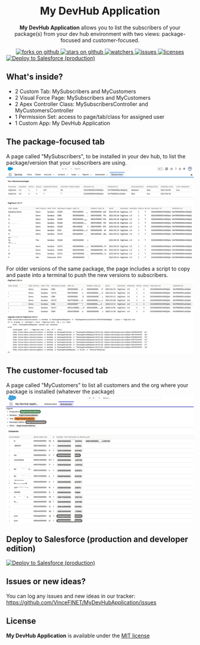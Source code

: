 
<div align="center">
  <!-- <img src="docs/assets/pngs/Logo.png" width="256" alt="My DevHub Application Logo" />-->
  <h1>My DevHub Application</h1>
  <p>
    <b>My DevHub Application</b> allows you to list the subscribers of your package(s) from your dev hub environment with two views: package-focused and customer-focused.
  </p>
  <a href="https://github.com/VinceFINET/MyDevHubApplication/network/members">
    <img alt="forks on github" src="https://img.shields.io/github/forks/VinceFINET/MyDevHubApplication?style=flat-square&logoColor=blue">
  </a>
  <a href="https://github.com/VinceFINET/MyDevHubApplication/stargazers">
    <img alt="stars on github" src="https://img.shields.io/github/stars/VinceFINET/MyDevHubApplication?style=flat-square">
  </a>
  <a href="https://github.com/VinceFINET/MyDevHubApplication/watchers">
    <img alt="watchers" src="https://img.shields.io/github/watchers/VinceFINET/MyDevHubApplication?style=flat-square">
  </a>
  <a href="https://github.com/VinceFINET/MyDevHubApplication/issues">
    <img alt="issues" src="https://img.shields.io/github/issues-raw/VinceFINET/MyDevHubApplication?style=flat-square">
  </a>
  <a href="https://opensource.org/licenses/MIT">
    <img alt="licenses" src="https://img.shields.io/badge/License-MIT-yellow.svg">
  </a>
</div>

<a href="https://githubsfdeploy.herokuapp.com/app/githubdeploy/VinceFINET/MyDevHubApplication?ref=master">
  <img alt="Deploy to Salesforce (production)" src="https://raw.githubusercontent.com/afawcett/githubsfdeploy/master/deploy.png">
</a>

## What's inside?

- 2 Custom Tab: MySubscribers and MyCustomers
- 2 Visual Force Page: MySubscribers and MyCustomers
- 2 Apex Controller Class: MySubscribersController and MyCustomersController
- 1 Permission Set: access to page/tab/class for assigned user
- 1 Custom App: My DevHub Application

## The package-focused tab

A page called "MySubscribers", to be installed in your dev hub, to list the package/version that your subscribers are using.
![Screenshot #1](/docs/MySubs.png)

For older versions of the same package, the page includes a script to copy and paste into a terminal to push the new versions to subscribers.
![Screenshot #1](/docs/MySubs2.png)

## The customer-focused tab

A page called "MyCustomers" to list all customers and the org where your package is installed (whatever the package)
![Screenshot #3](/docs/MyCusts.png)

## Deploy to Salesforce (production and developer edition)

<a href="https://githubsfdeploy.herokuapp.com/app/githubdeploy/VinceFINET/MyDevHubApplication?ref=master">
  <img alt="Deploy to Salesforce (production)" src="https://raw.githubusercontent.com/afawcett/githubsfdeploy/master/deploy.png">
</a>

## Issues or new ideas?

You can log any issues and new ideas in our tracker: https://github.com/VinceFINET/MyDevHubApplication/issues

## License

<b>My DevHub Application</b> is available under the [MIT license](LICENSE.md)
